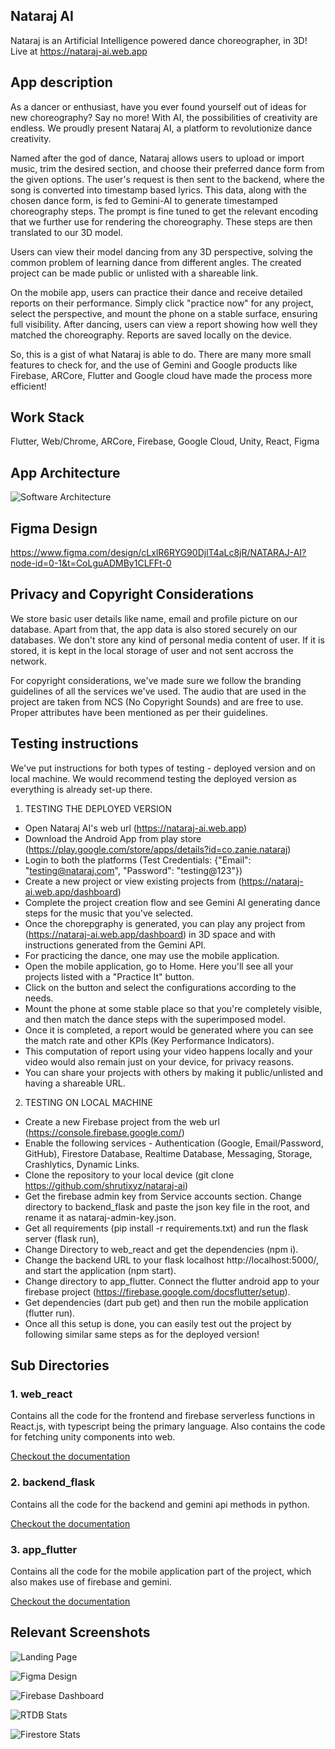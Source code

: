 ## Nataraj AI
Nataraj is an Artificial Intelligence powered dance choreographer, in 3D!
Live at https://nataraj-ai.web.app


## App description
As a dancer or enthusiast, have you ever found yourself out of ideas for new choreography? Say no more! With AI, the possibilities of creativity are endless. We proudly present Nataraj AI, a platform to revolutionize dance creativity.

Named after the god of dance, Nataraj allows users to upload or import music, trim the desired section, and choose their preferred dance form from the given options. The user's request is then sent to the backend, where the song is converted into timestamp based lyrics. This data, along with the chosen dance form, is fed to Gemini-AI to generate timestamped choreography steps. The prompt is fine tuned to get the relevant encoding that we further use for rendering the choreography. These steps are then translated to our 3D model.

Users can view their model dancing from any 3D perspective, solving the common problem of learning dance from different angles. The created project can be made public or unlisted with a shareable link.

On the mobile app, users can practice their dance and receive detailed reports on their performance. Simply click "practice now" for any project, select the perspective, and mount the phone on a stable surface, ensuring full visibility. After dancing, users can view a report showing how well they matched the choreography. Reports are saved locally on the device.

So, this is a gist of what Nataraj is able to do. There are many more small features to check for, and the use of Gemini and  Google products like Firebase, ARCore, Flutter and Google cloud have made the process more efficient!


## Work Stack
Flutter, Web/Chrome, ARCore, Firebase, Google Cloud, Unity, React, Figma

## App Architecture
![Software Architecture](architecture.svg)


## Figma Design
https://www.figma.com/design/cLxlR6RYG90DjlT4aLc8jR/NATARAJ-AI?node-id=0-1&t=CoLguADMBy1CLFFt-0


## Privacy and Copyright Considerations
We store basic user details like name, email and profile picture on our database. Apart from that, the app data is also stored securely on our databases. We don't store any kind of personal media content of user. If it is stored, it is kept in the local storage of user and not sent accross the network.

For copyright considerations, we've made sure we follow the branding guidelines of all the services we've used. The audio that are used in the project are taken from NCS (No Copyright Sounds) and are free to use. Proper attributes have been mentioned as per their guidelines.



## Testing instructions
We've put instructions for both types of testing - deployed version and on local machine. We would recommend testing the deployed version as everything is already set-up there.


1. TESTING THE DEPLOYED VERSION
- Open Nataraj AI's web url (https://nataraj-ai.web.app)
- Download the Android App from play store (https://play.google.com/store/apps/details?id=co.zanie.nataraj)
- Login to both the platforms (Test Credentials: {"Email": "testing@nataraj.com", "Password": "testing@123"})
- Create a new project or view existing projects from (https://nataraj-ai.web.app/dashboard)
- Complete the project creation flow and see Gemini AI generating dance steps for the music that you've selected.
- Once the chorepgraphy is generated, you can play any project from (https://nataraj-ai.web.app/dashboard) in 3D space and with instructions generated from the Gemini API.
- For practicing the dance, one may use the mobile application.
- Open the mobile application, go to Home. Here you'll see all your projects listed with a "Practice It" button.
- Click on the button and select the configurations according to the needs.
- Mount the phone at some stable place so that you're completely visible, and then match the dance steps with the superimposed model.
- Once it is completed, a report would be generated where you can see the match rate and other KPIs (Key Performance Indicators).
- This computation of report using your video happens locally and your video would also remain just on your device, for privacy reasons.
- You can share your projects with others by making it public/unlisted and having a shareable URL.


2. TESTING ON LOCAL MACHINE
- Create a new Firebase project from the web url (https://console.firebase.google.com/)
- Enable the following services - Authentication (Google, Email/Password, GitHub), Firestore Database, Realtime Database, Messaging, Storage, Crashlytics, Dynamic Links.
- Clone the repository to your local device (git clone https://github.com/shrutixyz/nataraj-ai)
- Get the firebase admin key from Service accounts section. Change directory to backend_flask and paste the json key file in the root, and rename it as nataraj-admin-key.json.
- Get all requirements (pip install -r requirements.txt) and run the flask server (flask run),
- Change Directory to web_react and get the dependencies (npm i).
- Change the backend URL to your flask localhost http://localhost:5000/, and start the application (npm start).
- Change directory to app_flutter. Connect the flutter android app to your firebase project (https://firebase.google.com/docsflutter/setup).
- Get dependencies (dart pub get) and then run the mobile application (flutter run).
- Once all this setup is done, you can easily test out the project by following similar same steps as for the deployed version!


## Sub Directories
### 1. web_react
Contains all the code for the frontend and firebase serverless functions in React.js, with typescript being the primary language. Also contains the code for fetching unity components into web.

[Checkout the documentation](./web_react/README.md)


### 2. backend_flask
Contains all the code for the backend and gemini api methods in python.

[Checkout the documentation](./backend_flask/README.md)

### 3. app_flutter
Contains all the code for the mobile application part of the project, which also makes use of firebase and gemini.

[Checkout the documentation](./app_flutter/README.md)


## Relevant Screenshots

![Landing Page](image.png)

![Figma Design](image-1.png)

![Firebase Dashboard](image-2.png)

![RTDB Stats](image-3.png)

![Firestore Stats](image-4.png)